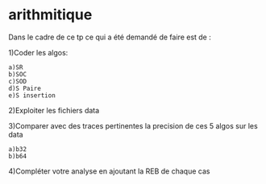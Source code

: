 # arithmitique
Dans le cadre de ce tp ce qui a été demandé de faire est de :

1)Coder les algos:

    a)SR
    b)SOC
    c)SOD
    d)S Paire
    e)S insertion
    
    
2)Exploiter les fichiers data 


3)Comparer avec des traces pertinentes la precision de ces 5 algos sur les data 

    a)b32
    b)b64
4)Compléter votre analyse en ajoutant la REB de chaque cas 
